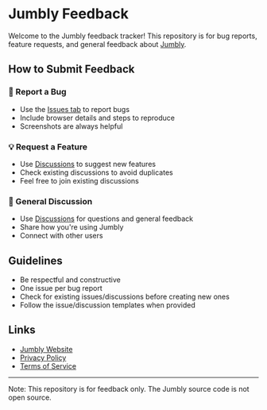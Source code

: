 # Jumbly Feedback

Welcome to the Jumbly feedback tracker! This repository is for bug reports, feature requests, and general feedback about [Jumbly](https://jumbly.com).

## How to Submit Feedback

### 🐛 Report a Bug
- Use the [Issues tab](https://github.com/jumbly-io/feedback/issues) to report bugs
- Include browser details and steps to reproduce
- Screenshots are always helpful

### 💡 Request a Feature
- Use [Discussions](https://github.com/jumbly-io/feedback/discussions) to suggest new features
- Check existing discussions to avoid duplicates
- Feel free to join existing discussions

### 👋 General Discussion
- Use [Discussions](https://github.com/jumbly-io/feedback/discussions) for questions and general feedback
- Share how you're using Jumbly
- Connect with other users

## Guidelines

- Be respectful and constructive
- One issue per bug report
- Check for existing issues/discussions before creating new ones
- Follow the issue/discussion templates when provided

## Links

- [Jumbly Website](https://jumbly.com)
- [Privacy Policy](https://jumbly.com/privacy)
- [Terms of Service](https://jumbly.com/terms)

---

Note: This repository is for feedback only. The Jumbly source code is not open source.
